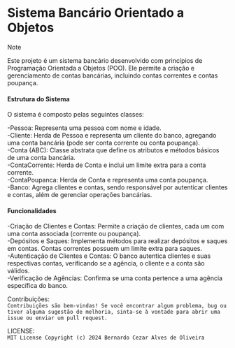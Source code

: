 # Sistema Bancário Orientado a Objetos

> [!NOTE]
> Este projeto é um sistema bancário desenvolvido com princípios de Programação Orientada a Objetos (POO). Ele permite a criação e gerenciamento de contas bancárias, incluindo contas correntes e contas poupança.<br>

#### Estrutura do Sistema

O sistema é composto pelas seguintes classes:

-Pessoa: Representa uma pessoa com nome e idade.<br>
-Cliente: Herda de Pessoa e representa um cliente do banco, agregando uma conta bancária (pode ser conta corrente ou conta poupança).<br>
-Conta (ABC): Classe abstrata que define os atributos e métodos básicos de uma conta bancária.<br>
-ContaCorrente: Herda de Conta e inclui um limite extra para a conta corrente.<br>
-ContaPoupanca: Herda de Conta e representa uma conta poupança.<br>
-Banco: Agrega clientes e contas, sendo responsável por autenticar clientes e contas, além de gerenciar operações bancárias.<br>

#### Funcionalidades

-Criação de Clientes e Contas: Permite a criação de clientes, cada um com uma conta associada (corrente ou poupança).<br>
-Depósitos e Saques: Implementa métodos para realizar depósitos e saques em contas. Contas correntes possuem um limite extra para saques.<br>
-Autenticação de Clientes e Contas: O banco autentica clientes e suas respectivas contas, verificando se a agência, o cliente e a conta são válidos.<br>
-Verificação de Agências: Confirma se uma conta pertence a uma agência específica do banco.<br>

Contribuições: <br>
`Contribuições são bem-vindas! Se você encontrar algum problema, bug ou tiver alguma sugestão de melhoria, sinta-se à vontade para abrir uma issue ou enviar um pull request.`<br>

LICENSE: <br>
`MIT License
Copyright (c) 2024 Bernardo Cezar Alves de Oliveira`
